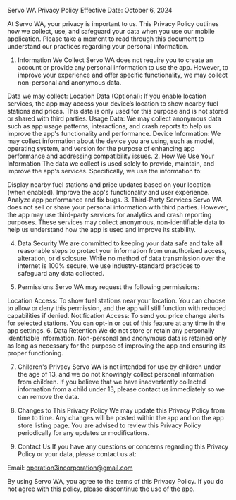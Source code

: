 Servo WA Privacy Policy
Effective Date: October 6, 2024

At Servo WA, your privacy is important to us. This Privacy Policy outlines how we collect, use, and safeguard your data when you use our mobile application. Please take a moment to read through this document to understand our practices regarding your personal information.

1. Information We Collect
Servo WA does not require you to create an account or provide any personal information to use the app. However, to improve your experience and offer specific functionality, we may collect non-personal and anonymous data.

Data we may collect:
Location Data (Optional): If you enable location services, the app may access your device’s location to show nearby fuel stations and prices. This data is only used for this purpose and is not stored or shared with third parties.
Usage Data: We may collect anonymous data such as app usage patterns, interactions, and crash reports to help us improve the app's functionality and performance.
Device Information: We may collect information about the device you are using, such as model, operating system, and version for the purpose of enhancing app performance and addressing compatibility issues.
2. How We Use Your Information
The data we collect is used solely to provide, maintain, and improve the app's services. Specifically, we use the information to:

Display nearby fuel stations and price updates based on your location (when enabled).
Improve the app's functionality and user experience.
Analyze app performance and fix bugs.
3. Third-Party Services
Servo WA does not sell or share your personal information with third parties. However, the app may use third-party services for analytics and crash reporting purposes. These services may collect anonymous, non-identifiable data to help us understand how the app is used and improve its stability.

4. Data Security
We are committed to keeping your data safe and take all reasonable steps to protect your information from unauthorized access, alteration, or disclosure. While no method of data transmission over the internet is 100% secure, we use industry-standard practices to safeguard any data collected.

5. Permissions
Servo WA may request the following permissions:

Location Access: To show fuel stations near your location. You can choose to allow or deny this permission, and the app will still function with reduced capabilities if denied.
Notification Access: To send you price change alerts for selected stations. You can opt-in or out of this feature at any time in the app settings.
6. Data Retention
We do not store or retain any personally identifiable information. Non-personal and anonymous data is retained only as long as necessary for the purpose of improving the app and ensuring its proper functioning.

7. Children's Privacy
Servo WA is not intended for use by children under the age of 13, and we do not knowingly collect personal information from children. If you believe that we have inadvertently collected information from a child under 13, please contact us immediately so we can remove the data.

8. Changes to This Privacy Policy
We may update this Privacy Policy from time to time. Any changes will be posted within the app and on the app store listing page. You are advised to review this Privacy Policy periodically for any updates or modifications.

9. Contact Us
If you have any questions or concerns regarding this Privacy Policy or your data, please contact us at:

Email: operation3incorporation@gmail.com

By using Servo WA, you agree to the terms of this Privacy Policy. If you do not agree with this policy, please discontinue the use of the app.


